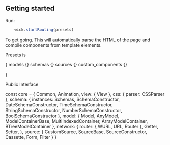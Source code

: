 ## Getting started 

Run:

```javascript
	wick.startRouting(presets)
```

To get going. This will automatically parse the HTML of the page and compile components from template elements.

Presets is 

{
	models {}
	schemas {}
	sources {}
	custom_components {}

}

Public Interface

const core = {
    Common,
    Animation,
    view: { View },
    css: {
        parser: CSSParser
    },
    schema: {
        instances: Schemas,
        SchemaConstructor,
        DateSchemaConstructor,
        TimeSchemaConstructor,
        StringSchemaConstructor,
        NumberSchemaConstructor,
        BoolSchemaConstructor
    },
    model: {
        Model,
        AnyModel,
        ModelContainerBase,
        MultiIndexedContainer,
        ArrayModelContainer,
        BTreeModelContainer
    },
    network: {
        router: {
            WURL,
            URL,
            Router
        },
        Getter,
        Setter,
    },
    source: {
        CustomSource,
        SourceBase,
        SourceConstructor,
        Cassette,
        Form,
        Filter
    }
}